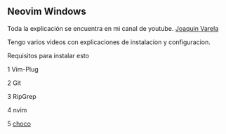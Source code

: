 ## Neovim Windows

Toda la explicación se encuentra en mi canal de youtube. [Joaquin Varela ](https://www.youtube.com/channel/UCw1Ipy5_P1OL0zUJMfYC7-A)

Tengo varios videos con explicaciones de instalacion y configuracion.

Requisitos para instalar esto

1 Vim-Plug

2 Git

3 RipGrep

4 nvim

5 [choco](https://chocolatey.org/)
